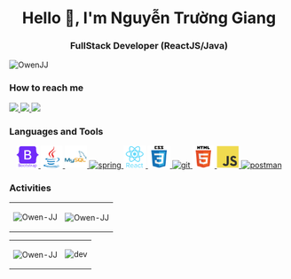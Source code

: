 <h1 align="center">Hello 👋, I'm Nguyễn Trường Giang</h1>
<p align="center">
  <h3 align="center">FullStack Developer (ReactJS/Java) </h3>
</p>
<p align="left"> <img src="https://komarev.com/ghpvc/?username=Owen-JJ&label=Profile%20views&color=0e75b6&style=flat" alt="OwenJJ" /> </p>

<h3 align="left">How to reach me</h3>
<p>
  <a href="https://www.facebook.com/gi1911" alt="Facebook">
    <img src="https://img.icons8.com/fluent/48/000000/facebook-new.png" target="_blank" />
  </a>
  <a href="htttps://discord.gg/.owenjj" alt="Discord">
    <img src="https://img.icons8.com/fluent/48/000000/discord.png"/>
  </a>  
  <a href="owenjj1911@gmail.com alt="Email">
    <img src="https://img.icons8.com/fluent/48/000000/mailing.png"/>
  </a>
</p>

<h3 align="left">Languages and Tools</h3>
<p align="center">
  <a href="https://getbootstrap.com" target="_blank" rel="noreferrer"> <img src="https://raw.githubusercontent.com/devicons/devicon/master/icons/bootstrap/bootstrap-plain-wordmark.svg" alt="bootstrap" width="40" height="40"/> </a>
  <a href="https://www.java.com" target="_blank" rel="noreferrer"> <img src="https://raw.githubusercontent.com/devicons/devicon/master/icons/java/java-original.svg" alt="java" width="40" height="40"/> </a>
  <a href="https://www.mysql.com/" target="_blank" rel="noreferrer"> <img src="https://raw.githubusercontent.com/devicons/devicon/master/icons/mysql/mysql-original-wordmark.svg" alt="mysql" width="40" height="40"/> </a>
  <a href="https://spring.io/" target="_blank" rel="noreferrer"> <img src="https://www.vectorlogo.zone/logos/springio/springio-icon.svg" alt="spring" width="40" height="40"/> </a>
  <a href="https://reactjs.org/" target="_blank" rel="noreferrer"> <img src="https://raw.githubusercontent.com/devicons/devicon/master/icons/react/react-original-wordmark.svg" alt="react" width="40" height="40"/> </a>
  <a href="https://www.w3schools.com/css/" target="_blank" rel="noreferrer"> <img src="https://raw.githubusercontent.com/devicons/devicon/master/icons/css3/css3-original-wordmark.svg" alt="css3" width="40" height="40"/> </a>
  <a href="https://git-scm.com/" target="_blank" rel="noreferrer"> <img src="https://www.vectorlogo.zone/logos/git-scm/git-scm-icon.svg" alt="git" width="40" height="40"/> </a>
  <a href="https://www.w3.org/html/" target="_blank" rel="noreferrer"> <img src="https://raw.githubusercontent.com/devicons/devicon/master/icons/html5/html5-original-wordmark.svg" alt="html5" width="40" height="40"/> </a>
  <a href="https://developer.mozilla.org/en-US/docs/Web/JavaScript" target="_blank" rel="noreferrer"> <img src="https://raw.githubusercontent.com/devicons/devicon/master/icons/javascript/javascript-original.svg" alt="javascript" width="40" height="40"/> </a>
  <a href="https://postman.com" target="_blank" rel="noreferrer"> <img src="https://www.vectorlogo.zone/logos/getpostman/getpostman-icon.svg" alt="postman" width="40" height="40"/> </a>
</p>

<h3 align="left">Activities</h3>
<table style="width:100%;">
  <tr>
    <td>
      <img align="left" src="https://github-readme-stats.vercel.app/api/top-langs?username=Owen-JJ&show_icons=true&bg_color=FFFFFF00&text_color=179fa3&locale=en&layout=compact" alt="Owen-JJ" />
    </td>
    <td>
      <p align="left"> 
        <img align="center" src="https://github-readme-stats.vercel.app/api?username=Owen-JJ&show_icons=true&bg_color=FFFFFF00&text_color=179fa3&locale=en" alt="Owen-JJ" />
      </p>
    </td>
  </tr>
</table>
<table style="width:100%;">
  <tr>
    <td>
      <img align="center" src="https://github-readme-streak-stats.herokuapp.com/?user=Owen-JJ&show_icons=true&bg_color=FFFFFF00&text_color=179fa3&layout=compact" alt="Owen-JJ" />
    </td>
    <td>
      <p align="center"> 
        <img src="https://cdn.dribbble.com/users/1059583/screenshots/4171367/coding-freak.gif" alt="dev" width="50%"/>
      </p>
    </td>
  </tr>
</table>

